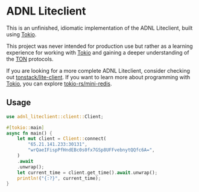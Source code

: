 # ADNL Liteclient

This is an unfinished, idiomatic implementation of the ADNL Liteclient, built using [Tokio](https://tokio.rs/).

This project was never intended for production use but rather as a learning experience for working with [Tokio](https://tokio.rs/) and gaining a deeper understanding of the  [TON](https://ton.org) protocols.

If you are looking for a more complete ADNL Liteclient, consider checking out [tonstack/lite-client](https://github.com/tonstack/lite-client). If you want to learn more about programming with [Tokio](https://tokio.rs/), you can explore [tokio-rs/mini-redis](https://github.com/tokio-rs/mini-redis).

## Usage

```rust
use adnl_liteclient::client::Client;

#[tokio::main]
async fn main() {
    let mut client = Client::connect(
        "65.21.141.233:30131",
        "wrQaeIFispPfHndEBc0s0fx7GSp8UFFvebnytQQfc6A=",
    )
    .await
    .unwrap();
    let current_time = client.get_time().await.unwrap();
    println!("{:?}", current_time);
}
```